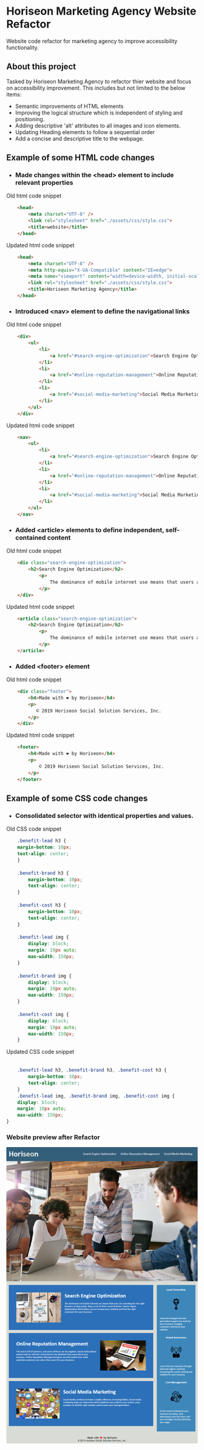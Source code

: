# Horiseon Marketing Agency Website Refactor
Website code refactor for marketing agency to improve accessibility functionality.

## About this project
Tasked by Horiseon Marketing Agency to refactor thier website and focus on accessibility improvement. This includes but not limited to the below items:

+ Semantic improvements of HTML elements
+ Improving the logical structure which is independent of styling and positioning. 
+ Adding descriptive 'alt' attributes to all images and icon elements.
+ Updating Heading elements to follow a sequential order
+ Add a concise and descriptive title to the webpage.


## Example of some HTML code changes

+ ### Made changes within the \<head> element to include relevant properties

 Old html code snippet

``` html
    <head>
        <meta charset="UTF-8" />
        <link rel="stylesheet" href="./assets/css/style.css">
        <title>website</title>
    </head>
```

Updated html code snippet
``` html
    <head>
        <meta charset="UTF-8" />
        <meta http-equiv="X-UA-Compatible" content="IE=edge">
        <meta name="viewport" content="width=device-width, initial-scale=1.0">
        <link rel="stylesheet" href="./assets/css/style.css">
        <title>Horiseon Marketing Agency</title>
    </head>
```

+ ### Introduced \<nav\> element to define the navigational links

 Old html code snippet

``` html
    <div>
        <ul>
            <li>
                <a href="#search-engine-optimization">Search Engine Optimization</a>
            </li>
            <li>
                <a href="#online-reputation-management">Online Reputation Management</a>
            </li>
            <li>
                <a href="#social-media-marketing">Social Media Marketing</a>
            </li>
        </ul>
    </div>
```

Updated html code snippet
``` html
    <nav>
        <ul>
            <li>
                <a href="#search-engine-optimization">Search Engine Optimization</a>
            </li>
            <li>
                <a href="#online-reputation-management">Online Reputation Management</a>
            </li>
            <li>
                <a href="#social-media-marketing">Social Media Marketing</a>
            </li>
        </ul>
    </nav>
```

+ ### Added \<article\> elements to define independent, self-contained content

Old html code snippet
``` html
    <div class="search-engine-optimization">  
        <h2>Search Engine Optimization</h2>
            <p>
                The dominance of mobile internet use means that users are searching for the right business as they travel, shop, or sit on their couch at home. Search Engine Optimization (SEO) allows you to increase your visibility and find the right customers for your business.
            </p>
    </div>
```

Updated html code snippet

``` html
    <article class="search-engine-optimization">  
        <h2>Search Engine Optimization</h2>
            <p>
                The dominance of mobile internet use means that users are searching for the right business as they travel, shop, or sit on their couch at home. Search Engine Optimization (SEO) allows you to increase your visibility and find the right customers for your business.
            </p>
    </article>
```

+ ### Added \<footer> element

Old html code snippet
``` html
    <div class="footer">
        <h4>Made with ❤️️ by Horiseon</h4>
        <p>
           © 2019 Horiseon Social Solution Services, Inc.
        </p>
    </div>
```

Updated html code snippet
``` html
    <footer>
        <h4>Made with ❤️️ by Horiseon</h4>
        <p>
            © 2019 Horiseon Social Solution Services, Inc.
        </p>
    </footer>
```

## Example of some CSS code changes
+ ### Consolidated selector with identical properties and values.

Old CSS code snippet
``` css
    .benefit-lead h3 {
    margin-bottom: 10px;
    text-align: center;
    }

    .benefit-brand h3 {
        margin-bottom: 10px;
        text-align: center;
    }

    .benefit-cost h3 {
        margin-bottom: 10px;
        text-align: center;
    }

    .benefit-lead img {
        display: block;
        margin: 10px auto;
        max-width: 150px;
    }

    .benefit-brand img {
        display: block;
        margin: 10px auto;
        max-width: 150px;
    }

    .benefit-cost img {
        display: block;
        margin: 10px auto;
        max-width: 150px;
    }
```

Updated CSS code snippet
``` css

    .benefit-lead h3, .benefit-brand h3, .benefit-cost h3 {
        margin-bottom: 10px;
        text-align: center;
    }
    .benefit-lead img, .benefit-brand img, .benefit-cost img {
    display: block;
    margin: 10px auto;
    max-width: 150px;
}

```

### Website preview after Refactor
![Project-Screenshot](preview/post-refactor.png)